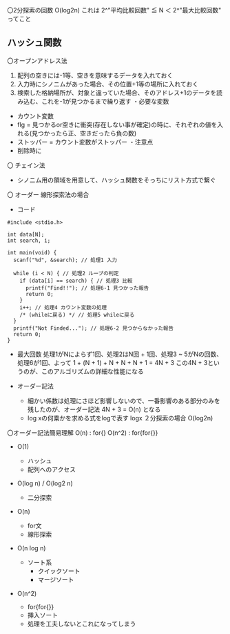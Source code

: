 
〇2分探索の回数
O(log2n)
これは
2^"平均比較回数" ≦ N ＜ 2^"最大比較回数"
ってこと


## ハッシュ関数
〇オープンアドレス法
1. 配列の空きには-1等、空きを意味するデータを入れておく
2. 入力時にシノニムがあった場合、その位置+1等の場所に入れておく
3. 検索した格納場所が、対象と違っていた場合、そのアドレス+1のデータを読み込む、これを-1が見つかるまで繰り返す
・必要な変数
- カウント変数
- flg = 見つかるor空きに衝突(存在しない事が確定)の時に、それぞれの値を入れる(見つかったら正、空きだったら負の数)
- ストッパー = カウント変数がストッパー
・注意点
- 削除時に


〇 チェイン法
 - シノニム用の領域を用意して、ハッシュ関数をそっちにリスト方式で繋ぐ


〇 オーダー
線形探索法の場合

- コード
```
#include <stdio.h>

int data[N];
int search, i;

int main(void) {
  scanf("%d", &search); // 処理1 入力

  while (i < N) { // 処理2 ループの判定
    if (data[i] == search) { // 処理3 比較
      printf("Find!!"); // 処理6-1 見つかった報告
      return 0;
    }
    i++; // 処理4 カウント変数の処理
    /* (whileに戻る) */ // 処理5 whileに戻る
  }
  printf("Not Finded..."); // 処理6-2 見つからなかった報告
  return 0;
}
```

- 最大回数
処理1がNによらず1回、処理2はN回 + 1回、処理3 ~ 5がNの回数、処理6が1回、よって
1 + (N + 1) + N + N + N + 1 = 4N + 3
この4N + 3というのが、このアルゴリズムの詳細な性能になる

- オーダー記法
  - 細かい係数は処理にさほど影響しないので、一番影響のある部分のみを残したのが、オーダー記法
4N + 3 = O(n) となる
  - log
  xの何乗かを求める式をlogで表す
  logx
  ２分探索の場合
  O(log2n)


〇オーダー記法簡易理解
O(n) : for{}
O(n^2) : for{for{}}


- O(1)
  - ハッシュ
  - 配列へのアクセス

- O(log n) / O(log2 n)
  - 二分探索

- O(n)
  - for文
  - 線形探索

- O(n log n)
  - ソート系
    - クイックソート
    - マージソート

- O(n^2)
  - for{for{}}
  - 挿入ソート
  - 処理を工夫しないとこれになってしまう
